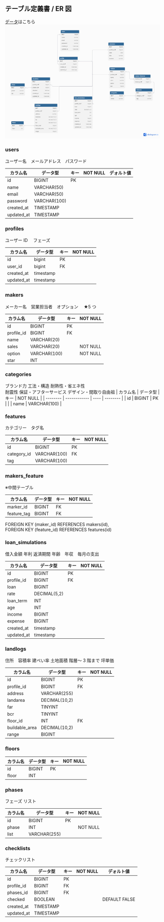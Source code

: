 ## テーブル定義書 / ER 図

[データ](/docs/date.sql)はこちら
![alt text](/docs/images/ER.png)

### users

ユーザー名　メールアドレス　パスワード

| カラム名   | データ型     | キー | NOT NULL | デォルト値 |
| ---------- | ------------ | ---- | -------- | ---------- |
| id         | BIGINT       | PK   |          |
| name       | VARCHAR(50)  |      |          |
| email      | VARCHAR(50)  |      |          |
| password   | VARCHAR(100) |      |          |
| created_at | TIMESTAMP    |      |
| updated_at | TIMESTAMP    |      |

### profiles

ユーザー ID 　フェーズ

| カラム名   | データ型  | キー | NOT NULL |
| ---------- | --------- | ---- | -------- |
| id         | bigint    | PK   |
| user_id    | bigint    | FK   |
| created_at | timestamp |
| updated_at | timestamp |

### makers 　

メーカー名　営業担当者　オプション　 ★5 つ

| カラム名   | データ型     | キー | NOT NULL |
| ---------- | ------------ | ---- | -------- |
| id         | BIGINT       | PK   |
| profile_id | BIGINT       | FK   |
| name       | VARCHAR(20)  |      |
| sales      | VARCHAR(20)  |      | NOT NULL |
| option     | VARCHAR(100) |      | NOT NULL |
| star       | INT          |      |          |

### categories

ブランド力 工法・構造 耐熱性・省エネ性  
耐震性 保証・アフターサービス デザイン・間取り自由祖
| カラム名 | データ型 | キー | NOT NULL |
| -------- | ------------ | ---- | -------- |
| id | BIGINT | PK | |
| name | VARCHAR(100) |

### features

カテゴリー　タグ名

| カラム名    | データ型     | キー | NOT NULL |
| ----------- | ------------ | ---- | -------- |
| id          | BIGINT       | PK   |          |
| category_id | VARCHAR(100) | FK   |
| tag         | VARCHAR(100) |

### makers_feature 　

※中間テーブル

| カラム名    | データ型 | キー | NOT NULL |
| ----------- | -------- | ---- | -------- |
| marker_id   | BIGINT   | FK   |
| feature_tag | BIGINT   | FK   |

FOREIGN KEY (maker_id) REFERENCES makers(id),  
FOREIGN KEY (feature_id) REFERENCES features(id)

### loan_simulations

借入金額 年利 返済期間 年齢　年収　毎月の支出

| カラム名   | データ型     | キー | NOT NULL |
| ---------- | ------------ | ---- | -------- |
| id         | BIGINT       | PK   |          |
| profile_id | BIGINT       | FK   |
| loan       | BIGINT       |      |
| rate       | DECIMAL(5,2) |      |
| loan_term  | INT          |      |
| age        | INT          |
| income     | BIGINT       |
| expense    | BIGINT       |
| created_at | timestamp    |
| updated_at | timestamp    |

### landlogs

住所　容積率 建ぺい率 土地面積 階層～ 3 階まで 坪単価

| カラム名       | データ型      | キー | NOT NULL |
| -------------- | ------------- | ---- | -------- |
| id             | BIGINT        | PK   |          |
| profile_id     | BIGINT        | FK   |
| address        | VARCHAR(255)  |
| landarea       | DECIMAL(10,2) |
| far            | TINYINT       |
| bcr            | TINYINT       |
| floor_id       | INT           | FK   |          |
| buildable_area | DECIMAL(10,2) |
| range          | BIGINT        |      |

### floors

| カラム名 | データ型 | キー | NOT NULL |
| -------- | -------- | ---- | -------- |
| id       | BIGINT   | PK   |          |
| floor    | INT      |

### phases

フェーズ リスト

| カラム名 | データ型     | キー | NOT NULL |
| -------- | ------------ | ---- | -------- |
| id       | BIGINT       | PK   |          |
| phase    | INT          |      | NOT NULL |
| list     | VARCHAR(255) |

### checklists

チェックリスト

| カラム名   | データ型  | キー | NOT NULL | デォルト値    |
| ---------- | --------- | ---- | -------- | ------------- |
| id         | BIGINT    | PK   |          |
| profile_id | BIGINT    | FK   |
| phases_id  | BIGINT    | FK   |          |
| checked    | BOOLEAN   |      |          | DEFAULT FALSE |
| created_at | TIMESTAMP |      |
| updated_at | TIMESTAMP |      |
